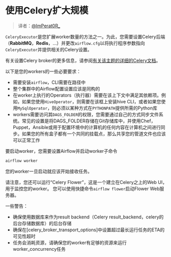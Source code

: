 # 使用Celery扩大规模

> 译者：[@ImPerat0R\_](https://github.com/tssujt)

`CeleryExecutor`是您扩展worker数量的方法之一。为此，您需要设置Celery后端（**RabbitMQ**，**Redis**，...）并更改`airflow.cfg`以将执行程序参数指向`CeleryExecutor`并提供相关的Celery设置。

有关设置Celery broker的更多信息，请参阅[有关该主题的详细的Celery文档](http://docs.celeryproject.org/en/latest/getting-started/brokers/index.html)。

以下是您的workers的一些必要要求：

* 需要安装`airflow`，CLI需要在路径中
* 整个集群中的Airflow配置设置应该是同构的
* 在worker上执行的Operators（执行器）需要在该上下文中满足其依赖项。例如，如果您使用`HiveOperator`，则需要在该框上安装hive CLI，或者如果您使用`MySqlOperator`，则必须以某种方式在`PYTHONPATH`提供所需的Python库
* workers需要访问其`DAGS_FOLDER`的权限，您需要通过自己的方式同步文件系统。常见的设置是将DAGS_FOLDER存储在Git存储库中，并使用Chef，Puppet，Ansible或用于配置环境中的计算机的任何内容在计算机之间进行同步。如果您的所有盒子都有一个共同的挂载点，那么共享您的管道文件也应该可以正常工作

要启动worker，您需要设置Airflow并启动worker子命令

```py
airflow worker
```

您的worker一旦启动就应该开始接收任务。

请注意，您还可以运行“Celery Flower”，这是一个建立在Celery之上的Web UI，用于监控您的worker。 您可以使用快捷命令`airflow flower`启动Flower Web服务器。

一些警告：

* 确保使用数据库来作为result backend（Celery result_backend，celery的后台存储数据库）的后台存储
* 确保在[celery_broker_transport_options]中设置超过最长运行任务的ETA的可见性超时
* 任务会消耗资源，请确保您的worker有足够的资源来运行worker_concurrency任务
